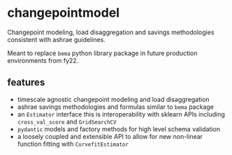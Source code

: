 # changepointmodel 

Changepoint modeling, load disaggregation and savings methodologies consistent with ashrae guidelines. 

Meant to replace `bema` python library package in future production environments from fy22.


## features 

- timescale agnostic changepoint modeling and load disaggregation 
- ashrae savings methodologies and formulas similar to `bema` package
- an `Estimator` interface this is interoperability with sklearn APIs including `cross_val_score` and `GridSearchCV` 
- `pydantic` models and factory methods for high level schema validation 
- a loosely coupled and extensible API to allow for new non-linear function fitting with `CurvefitEstimator`
